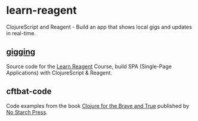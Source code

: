 # learn-reagent
ClojureScript and Reagent - Build an app that shows local gigs and updates in real-time.

## [gigging](https://www.learnreagent.com)
Source code for the [Learn Reagent](https://www.learnreagent.com) Course, build SPA (Single-Page Applications) with ClojureScript & Reagent.

## cftbat-code
Code examples from the book [Clojure for the Brave and True](http://braveclojure.com) published by [No Starch Press](https://nostarch.com/).